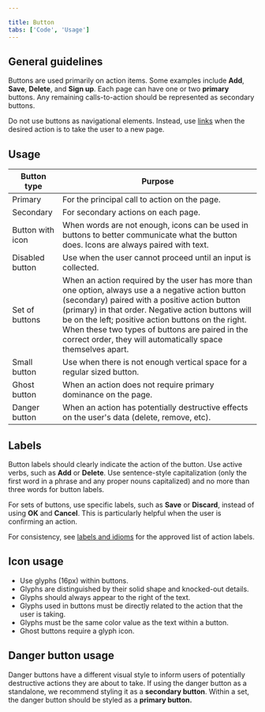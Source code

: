 ```yaml
---

title: Button
tabs: ['Code', 'Usage']
---
```


## General guidelines

Buttons are used primarily on action items. Some examples include **Add**, **Save**, **Delete**, and **Sign up**. Each page can have one or two **primary** buttons. Any remaining calls-to-action should be represented as secondary buttons.

Do not use buttons as navigational elements. Instead, use [links](/components/link) when the desired action is to take the user to a new page.

## Usage

| Button type      | Purpose                                                                                                                                                                                                                                                                                                                                                                                     |
| ---------------- | ------------------------------------------------------------------------------------------------------------------------------------------------------------------------------------------------------------------------------------------------------------------------------------------------------------------------------------------------------------------------------------------- |
| Primary          | For the principal call to action on the page.                                                                                                                                                                                                                                                                                                                                               |
| Secondary        | For secondary actions on each page.                                                                                                                                                                                                                                                                                                                                                         |
| Button with icon | When words are not enough, icons can be used in buttons to better communicate what the button does. Icons are always paired with text.                                                                                                                                                                                                                                                      |
| Disabled button  | Use when the user cannot proceed until an input is collected.                                                                                                                                                                                                                                                                                                                               |
| Set of buttons   | When an action required by the user has more than one option, always use a a negative action button (secondary) paired with a positive action button (primary) in that order. Negative action buttons will be on the left; positive action buttons on the right. When these two types of buttons are paired in the correct order, they will automatically space themselves apart. |
| Small button     | Use when there is not enough vertical space for a regular sized button.                                                                                                                                                                                                                                                                                                                     |
| Ghost button     | When an action does not require primary dominance on the page.                                                                                                                                                                                                                                                                                                                              |
| Danger button    | When an action has potentially destructive effects on the user's data (delete, remove, etc).                                                                                                                                                                                                                                                                                                              |

## Labels

Button labels should clearly indicate the action of the button. Use active verbs, such as **Add** or **Delete**. Use sentence-style capitalization (only the first word in a phrase and any proper nouns capitalized) and no more than three words for button labels.

For sets of buttons, use specific labels, such as **Save** or **Discard**, instead of using **OK** and **Cancel**. This is particularly helpful when the user is confirming an action.

For consistency, see [labels and idioms](/guidelines/content/glossary) for the approved list of action labels.

## Icon usage

- Use glyphs (16px) within buttons.
- Glyphs are distinguished by their solid shape and knocked-out details.
- Glyphs should always appear to the right of the text.
- Glyphs used in buttons must be directly related to the action that the user is taking.
- Glyphs must be the same color value as the text within a button.
- Ghost buttons require a glyph icon.

## Danger button usage

Danger buttons have a different visual style to inform users of potentially destructive actions they are about to take. If using the danger button as a standalone, we recommend styling it as a **secondary button**. Within a set, the danger button should be styled as a **primary button.**